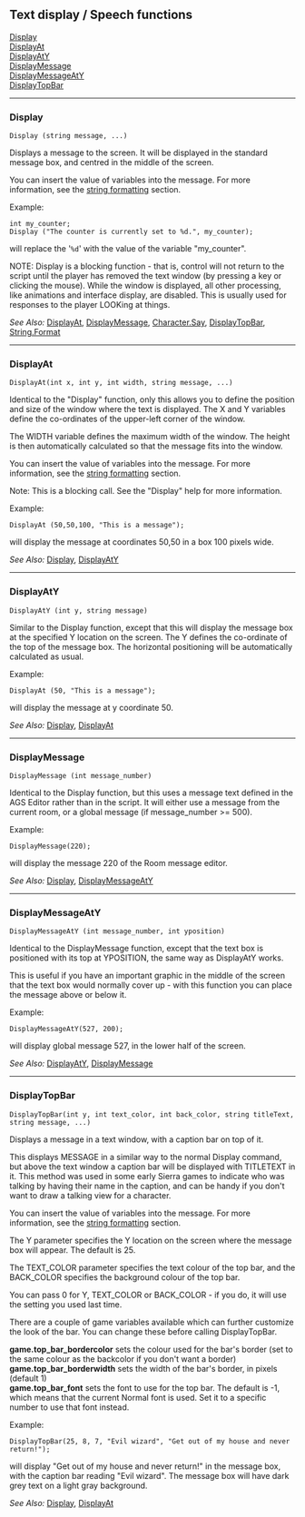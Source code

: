 Text display / Speech functions
-------------------------------

[Display](#Display)\
[DisplayAt](#DisplayAt)\
[DisplayAtY](#DisplayAtY)\
[DisplayMessage](#DisplayMessage)\
[DisplayMessageAtY](#DisplayMessageAtY)\
[DisplayTopBar](#DisplayTopBar)

---

### Display

    Display (string message, ...)

Displays a message to the screen. It will be displayed in the standard
message box, and centred in the middle of the screen.

You can insert the value of variables into the message. For more
information, see the [string formatting](StringFormats)
section.

Example:

    int my_counter;
    Display ("The counter is currently set to %d.", my_counter);

will replace the '`%d`' with the value of the variable "my_counter".

NOTE: Display is a blocking function - that is, control will not return
to the script until the player has removed the text window (by pressing
a key or clicking the mouse). While the window is displayed, all other
processing, like animations and interface display, are disabled. This is
usually used for responses to the player LOOKing at things.

*See Also:* [DisplayAt](#DisplayAt),
[DisplayMessage](#DisplayMessage),
[Character.Say](Character#Say),
[DisplayTopBar](#DisplayTopBar),
[String.Format](String#Format)

---

### DisplayAt

    DisplayAt(int x, int y, int width, string message, ...)

Identical to the "Display" function, only this allows you to define the
position and size of the window where the text is displayed. The X and Y
variables define the co-ordinates of the upper-left corner of the
window.

The WIDTH variable defines the maximum width of the window. The height
is then automatically calculated so that the message fits into the
window.

You can insert the value of variables into the message. For more
information, see the [string formatting](StringFormats)
section.

Note: This is a blocking call. See the "Display" help for more
information.

Example:

    DisplayAt (50,50,100, "This is a message");

will display the message at coordinates 50,50 in a box 100 pixels wide.

*See Also:* [Display](#Display),
[DisplayAtY](#DisplayAtY)

---

### DisplayAtY

    DisplayAtY (int y, string message)

Similar to the Display function, except that this will display the
message box at the specified Y location on the screen. The Y defines the
co-ordinate of the top of the message box. The horizontal positioning
will be automatically calculated as usual.

Example:

    DisplayAt (50, "This is a message");

will display the message at y coordinate 50.

*See Also:* [Display](#Display),
[DisplayAt](#DisplayAt)

---

### DisplayMessage

    DisplayMessage (int message_number)

Identical to the Display function, but this uses a message text defined
in the AGS Editor rather than in the script. It will either use a
message from the current room, or a global message (if message_number
&gt;= 500).

Example:

    DisplayMessage(220);

will display the message 220 of the Room message editor.

*See Also:* [Display](#Display),
[DisplayMessageAtY](#DisplayMessageAtY)

---

### DisplayMessageAtY

    DisplayMessageAtY (int message_number, int yposition)

Identical to the DisplayMessage function, except that the text box is
positioned with its top at YPOSITION, the same way as DisplayAtY works.

This is useful if you have an important graphic in the middle of the
screen that the text box would normally cover up - with this function
you can place the message above or below it.

Example:

    DisplayMessageAtY(527, 200);

will display global message 527, in the lower half of the screen.

*See Also:* [DisplayAtY](#DisplayAtY),
[DisplayMessage](#DisplayMessage)

---

### DisplayTopBar

    DisplayTopBar(int y, int text_color, int back_color, string titleText, string message, ...)

Displays a message in a text window, with a caption bar on top of it.

This displays MESSAGE in a similar way to the normal Display command,
but above the text window a caption bar will be displayed with TITLETEXT
in it. This method was used in some early Sierra games to indicate who
was talking by having their name in the caption, and can be handy if you
don't want to draw a talking view for a character.

You can insert the value of variables into the message. For more
information, see the [string formatting](StringFormats)
section.

The Y parameter specifies the Y location on the screen where the message
box will appear. The default is 25.

The TEXT_COLOR parameter specifies the text colour of the top bar, and
the BACK_COLOR specifies the background colour of the top bar.

You can pass 0 for Y, TEXT_COLOR or BACK_COLOR - if you do, it will
use the setting you used last time.

There are a couple of game variables available which can further
customize the look of the bar. You can change these before calling
DisplayTopBar.

**game.top_bar_bordercolor** sets the colour used for the bar's border
(set to the same colour as the backcolor if you don't want a border)\
**game.top_bar_borderwidth** sets the width of the bar's border, in
pixels (default 1)\
**game.top_bar_font** sets the font to use for the top bar. The
default is -1, which means that the current Normal font is used. Set it
to a specific number to use that font instead.

Example:

    DisplayTopBar(25, 8, 7, "Evil wizard", "Get out of my house and never return!");

will display "Get out of my house and never return!" in the message box,
with the caption bar reading "Evil wizard". The message box will have
dark grey text on a light gray background.

*See Also:* [Display](#Display),
[DisplayAt](#DisplayAt)
